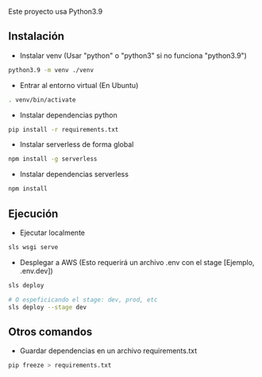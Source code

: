 Este proyecto usa Python3.9

## Instalación

- Instalar venv (Usar "python" o "python3" si no funciona "python3.9")
```bash
python3.9 -m venv ./venv
```

- Entrar al entorno virtual (En Ubuntu)
```bash
. venv/bin/activate
```

- Instalar dependencias python
```bash
pip install -r requirements.txt
```

- Instalar serverless de forma global
```bash
npm install -g serverless
```

- Instalar dependencias serverless
```bash
npm install
```

## Ejecución

- Ejecutar localmente
```bash
sls wsgi serve
```

- Desplegar a AWS (Esto requerirá un archivo .env con el stage [Ejemplo, .env.dev])
```bash
sls deploy

# O espeficicando el stage: dev, prod, etc
sls deploy --stage dev
```


## Otros comandos

- Guardar dependencias en un archivo requirements.txt
```bash
pip freeze > requirements.txt
```